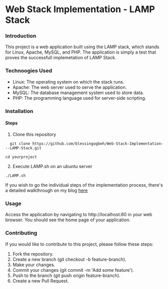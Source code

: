 # Web Stack Implementation - LAMP Stack

### Introduction
This project is a web application built using the LAMP stack, which stands for Linux, Apache, MySQL, and PHP. The application is simply a test that proves the successfull implemetation of LAMP Stack.

### Technoogies Used
* Linux: The operating system on which the stack runs.
* Apache: The web server used to serve the application.
* MySQL: The database management system used to store data.
* PHP: The programming language used for server-side scripting.

### Installation
#### Steps

1. Clone this repository
```
  git clone https://github.com/blessingogbeh/Web-Stack-Implementation---LAMP-Stack.git
```
```
cd yourproject
```
2. Execute LAMP.sh on an ubuntu server
```
./LAMP.sh
```

If you wish to go the individual steps of the implementation process, there's a detailed walkthrough on my blog <span><a href="https://medium.com/@boogbeh/lamp-web-stack-implementation-c11a6c0c85c7">here</a></span>

### Usage
Access the application by navigating to http://localhost:80 in your web browser. You should see the home page of your application.

### Contributing
If you would like to contribute to this project, please follow these steps:

1. Fork the repository.
2. Create a new branch (git checkout -b feature-branch).
3. Make your changes.
4. Commit your changes (git commit -m 'Add some feature').
5. Push to the branch (git push origin feature-branch).
6. Create a new Pull Request.
